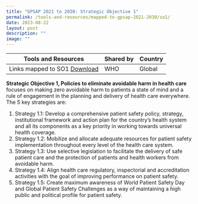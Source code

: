 ```yaml
---
title: "GPSAP 2021 to 2030: Strategic Objective 1"
permalink: /tools-and-resources/mapped-to-gpsap-2021-2030/so1/
date: 2023-08-22
layout: post
description: ""
image: ""
---
```

| Tools and Resources | Shared by | Country |
| -------- | -------- | -------- |
|Links mapped to SO1 [Download](/files/gkpslinka01-20232406.pdf) | WHO     | Global     |

**Strategic Objective 1, Policies to
eliminate avoidable
harm in health care**  focuses on making zero avoidable harm to patients a state of mind and a rule of engagement in the planning and delivery of health care everywhere. The 5 key strategies are:

1. Strategy 1.1: Develop a comprehensive patient safety policy, strategy, institutional framework and action plan for the country’s health system and all its components as a key priority in working towards universal health coverage.
2. Strategy 1.2: Mobilize and allocate adequate resources for patient safety implementation throughout every level of the health care system.
3. Strategy 1.3: Use selective legislation to facilitate the delivery of safe patient care and the protection of patients and health workers from avoidable harm.
4. Strategy 1.4: Align health care regulatory, inspectorial and accreditation activities with the goal of improving performance on patient safety.
5. Strategy 1.5: Create maximum awareness of World Patient Safety Day and Global Patient Safety Challenges as a way of maintaining a high public and political profile for patient safety.